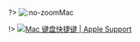 ?> ![](https://notes.abelsu7.top/_media/mac.svg ':no-zoom')Mac

!> [![](https://notes.abelsu7.top/_media/mac.svg)Mac 键盘快捷键 | Apple Support](https://support.apple.com/zh-cn/HT201236)